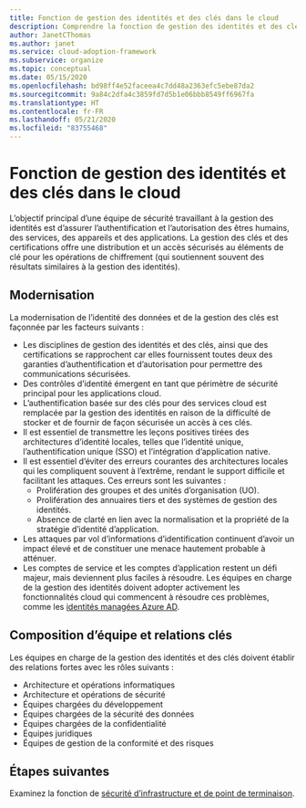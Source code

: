 ```yaml
---
title: Fonction de gestion des identités et des clés dans le cloud
description: Comprendre la fonction de gestion des identités et des clés dans le cloud.
author: JanetCThomas
ms.author: janet
ms.service: cloud-adoption-framework
ms.subservice: organize
ms.topic: conceptual
ms.date: 05/15/2020
ms.openlocfilehash: bd98ff4e52faceea4c7dd48a2363efc5ebe87da2
ms.sourcegitcommit: 9a84c2dfa4c3859fd7d5b1e06bbb8549ff6967fa
ms.translationtype: HT
ms.contentlocale: fr-FR
ms.lasthandoff: 05/21/2020
ms.locfileid: "83755468"
---
```

# <a name="function-of-identity-and-key-management-in-the-cloud"></a>Fonction de gestion des identités et des clés dans le cloud

L’objectif principal d’une équipe de sécurité travaillant à la gestion des identités est d’assurer l’authentification et l’autorisation des êtres humains, des services, des appareils et des applications. La gestion des clés et des certifications offre une distribution et un accès sécurisés au éléments de clé pour les opérations de chiffrement (qui soutiennent souvent des résultats similaires à la gestion des identités).

## <a name="modernization"></a>Modernisation

La modernisation de l’identité des données et de la gestion des clés est façonnée par les facteurs suivants :

- Les disciplines de gestion des identités et des clés, ainsi que des certifications se rapprochent car elles fournissent toutes deux des garanties d’authentification et d’autorisation pour permettre des communications sécurisées.
- Des contrôles d’identité émergent en tant que périmètre de sécurité principal pour les applications cloud.
- L’authentification basée sur des clés pour des services cloud est remplacée par la gestion des identités en raison de la difficulté de stocker et de fournir de façon sécurisée un accès à ces clés.
- Il est essentiel de transmettre les leçons positives tirées des architectures d’identité locales, telles que l’identité unique, l’authentification unique (SSO) et l’intégration d’application native.
- Il est essentiel d’éviter des erreurs courantes des architectures locales qui les compliquent souvent à l’extrême, rendant le support difficile et facilitant les attaques. Ces erreurs sont les suivantes :
  - Prolifération des groupes et des unités d’organisation (UO).
  - Prolifération des annuaires tiers et des systèmes de gestion des identités.
  - Absence de clarté en lien avec la normalisation et la propriété de la stratégie d’identité d’application.
- Les attaques par vol d’informations d’identification continuent d’avoir un impact élevé et de constituer une menace hautement probable à atténuer.
- Les comptes de service et les comptes d’application restent un défi majeur, mais deviennent plus faciles à résoudre. Les équipes en charge de la gestion des identités doivent adopter activement les fonctionnalités cloud qui commencent à résoudre ces problèmes, comme les [identités managées Azure AD](https://docs.microsoft.com/azure/active-directory/managed-identities-azure-resources/overview).

## <a name="team-composition-and-key-relationships"></a>Composition d’équipe et relations clés

Les équipes en charge de la gestion des identités et des clés doivent établir des relations fortes avec les rôles suivants :

- Architecture et opérations informatiques
- Architecture et opérations de sécurité
- Équipes chargées du développement
- Équipes chargées de la sécurité des données
- Équipes chargées de la confidentialité
- Équipes juridiques
- Équipes de gestion de la conformité et des risques

## <a name="next-steps"></a>Étapes suivantes

Examinez la fonction de [sécurité d’infrastructure et de point de terminaison](./cloud-security-infrastructure-endpoint.md).
